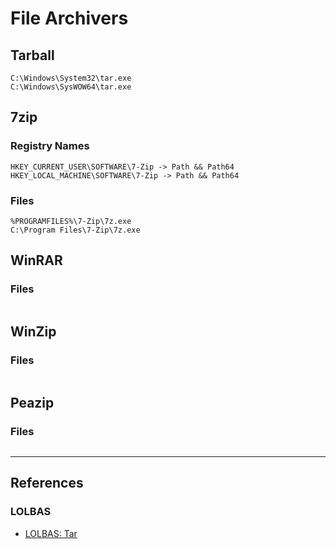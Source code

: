 # File Archivers

## Tarball

```
C:\Windows\System32\tar.exe
C:\Windows\SysWOW64\tar.exe
```

## 7zip

### Registry Names

```
HKEY_CURRENT_USER\SOFTWARE\7-Zip -> Path && Path64
HKEY_LOCAL_MACHINE\SOFTWARE\7-Zip -> Path && Path64
```

### Files

```
%PROGRAMFILES%\7-Zip\7z.exe
C:\Program Files\7-Zip\7z.exe
```

## WinRAR

### Files

```

```

## WinZip

### Files

```

```

## Peazip

### Files

```

```

---
## References

### LOLBAS

- [LOLBAS: Tar](https://lolbas-project.github.io/lolbas/Binaries/Tar/)